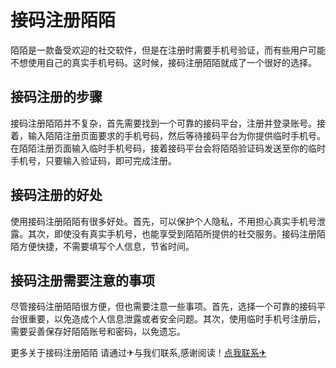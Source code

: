 # 接码注册陌陌

陌陌是一款备受欢迎的社交软件，但是在注册时需要手机号验证，而有些用户可能不想使用自己的真实手机号码。这时候，接码注册陌陌就成了一个很好的选择。

## 接码注册的步骤

接码注册陌陌并不复杂，首先需要找到一个可靠的接码平台，注册并登录账号。接着，输入陌陌注册页面要求的手机号码，然后等待接码平台为你提供临时手机号。在陌陌注册页面输入临时手机号码，接着接码平台会将陌陌验证码发送至你的临时手机号，只要输入验证码，即可完成注册。

## 接码注册的好处

使用接码注册陌陌有很多好处。首先，可以保护个人隐私，不用担心真实手机号泄露。其次，即使没有真实手机号，也能享受到陌陌所提供的社交服务。接码注册陌陌方便快捷，不需要填写个人信息，节省时间。

## 接码注册需要注意的事项

尽管接码注册陌陌很方便，但也需要注意一些事项。首先，选择一个可靠的接码平台很重要，以免造成个人信息泄露或者安全问题。其次，使用临时手机号注册后，需要妥善保存好陌陌账号和密码，以免遗忘。

更多关于接码注册陌陌 请通过✈与我们联系,感谢阅读！[点我联系✈](https://file.k02.cc)